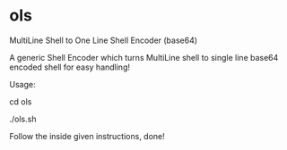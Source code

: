 # ols
MultiLine Shell to One Line Shell Encoder (base64)

A generic Shell Encoder which turns MultiLine shell to single line base64 encoded shell for easy handling!

Usage:

cd ols

./ols.sh

Follow the inside given instructions, done!
